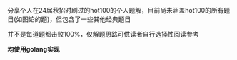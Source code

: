 分享个人在24届秋招时刷过的hot100的个人题解，目前尚未涵盖hot100的所有题目(如图论的题)，但包含了一些其他经典题目

并不是每道题都击败100%，仅解题思路可供读者自行选择性阅读参考

**均使用golang实现**
